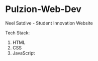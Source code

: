 # Pulzion-Web-Dev
Neel Satdive - Student Innovation Website 

Tech Stack:
1. HTML
2. CSS
3. JavaScript
